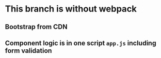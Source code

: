 # This branch is without webpack 

## Bootstrap from CDN

## Component logic is in one script `app.js` including form validation
